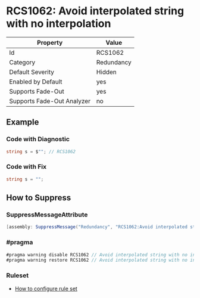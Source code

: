 # RCS1062: Avoid interpolated string with no interpolation

Property | Value
--- | ---
Id|RCS1062
Category|Redundancy
Default Severity|Hidden
Enabled by Default|yes
Supports Fade\-Out|yes
Supports Fade\-Out Analyzer|no

## Example

### Code with Diagnostic

```csharp
string s = $""; // RCS1062
```

### Code with Fix

```csharp
string s = "";
```

## How to Suppress

### SuppressMessageAttribute

```csharp
[assembly: SuppressMessage("Redundancy", "RCS1062:Avoid interpolated string with no interpolation.", Justification = "<Pending>")]
```

### \#pragma

```csharp
#pragma warning disable RCS1062 // Avoid interpolated string with no interpolation.
#pragma warning restore RCS1062 // Avoid interpolated string with no interpolation.
```

### Ruleset

* [How to configure rule set](../HowToConfigureAnalyzers.md)
